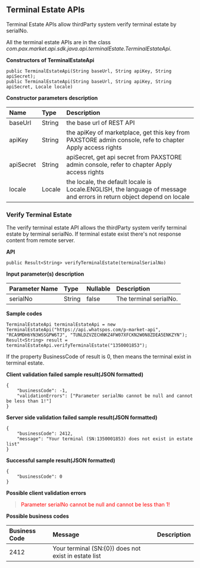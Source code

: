 ## Terminal Estate APIs

Terminal Estate APIs allow thirdParty system verify terminal estate by serialNo.

All the terminal estate APIs are in the class *com.pax.market.api.sdk.java.api.terminalEstate.TerminalEstateApi*.   

**Constructors of TerminalEstateApi**

```
public TerminalEstateApi(String baseUrl, String apiKey, String apiSecret);
public TerminalEstateApi(String baseUrl, String apiKey, String apiSecret, Locale locale)
```

**Constructor parameters description**

|Name|Type|Description|
|:----|:----|:----|
|baseUrl|String|the base url of REST API|
|apiKey|String|the apiKey of marketplace, get this key from PAXSTORE admin console, refe to chapter Apply access rights|
|apiSecret|String|apiSecret, get api secret from PAXSTORE admin console, refer to chapter Apply access rights|
|locale|Locale|the locale, the default locale is Locale.ENGLISH, the language of message and errors in return object depend on locale|


### Verify Terminal Estate  

The verify terminal estate API allows the thirdParty system verify terminal estate by terminal serialNo.
If terminal estate exist there's not response content from remote server.

**API**

```
public Result<String> verifyTerminalEstate(terminalSerialNo)
```


**Input parameter(s) description**

|Parameter Name|Type|Nullable|Description|
|:---|:---|:---|:---|
|serialNo|String|false|The terminal serialNo.|


**Sample codes**

```
TerminalEstateApi terminalEstateApi = new TerminalEstateApi("https://api.whatspos.com/p-market-api", "RCA9MDH6YN3WSSGPW6TJ", "TUNLDZVZECHNKZ4FW07XFCKN2W0N8ZDEA5ENKZYN");
Result<String> result = terminalEstateApi.verifyTerminalEstate("1350001853");
```

If the property BusinessCode of result is 0, then means the terminal exist in terminal estate.

**Client validation failed sample result(JSON formatted)**

```
{
	"businessCode": -1,
	"validationErrors": ["Parameter serialNo cannot be null and cannot be less than 1!"]
}
```

**Server side validation failed sample result(JSON formatted)**

```
{
	"businessCode": 2412,
	"message": "Your terminal (SN:1350001853) does not exist in estate list"
}
```

**Successful sample result(JSON formatted)**

```
{
	"businessCode": 0
}
```

**Possible client validation errors**

> <font color=red>Parameter serialNo cannot be null and cannot be less than 1!</font>  

**Possible business codes**

|Business Code|Message|Description|
|:---|:---|:---|
|2412|Your terminal (SN:{0}) does not exist in estate list|&nbsp;|

